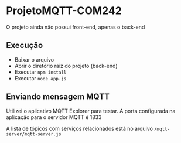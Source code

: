 # ProjetoMQTT-COM242

O projeto ainda não possui front-end, apenas o back-end

## Execução

- Baixar o arquivo
- Abrir o diretório raiz do projeto (back-end)
- Executar `npm install`
- Executar `node app.js`

## Enviando mensagem MQTT

Utilizei o aplicativo MQTT Explorer para testar. A porta configurada na aplicação para o servidor MQTT é 1833

A lista de tópicos com serviços relacionados está no arquivo `/mqtt-server/mqtt-server.js`
